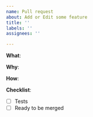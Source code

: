 ```yaml
---
name: Pull request
about: Add or Edit some feature
title: ''
labels: ''
assignees: ''

---
```


<!--
Thanks for your interest in the project. Bugs filed and PRs submitted are appreciated!

Please fill out the information below to expedite the review and (hopefully)
merge of your pull request!
-->

<!-- What changes are being made? (What feature/bug is being fixed here?) -->

**What**:

<!-- Why are these changes necessary? -->

**Why**:

<!-- How were these changes implemented? -->

**How**:

<!-- Have you done all of these things?  -->

**Checklist**:

<!-- add "N/A" to the end of each line that's irrelevant to your changes -->

<!-- to check an item, place an "x" in the box like so: "- [x] Documentation" -->

- [ ] Tests
- [ ] Ready to be merged
      <!-- In your opinion, is this ready to be merged as soon as it's reviewed? -->

<!-- feel free to add additional comments -->